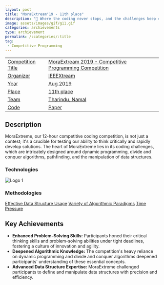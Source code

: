 ```yaml
---
layout: post
title: "MoraExtream'19 - 11th place"
description: "🚀 Where the coding never stops, and the challenges keep coming! 🚀"
image: assets/images/gif/g11.gif
categories: archievements
type: archievement
permalink: /:categories/:title
tag:
 - Competitive Programming
---
```


<div id="main">
	<section id="one">
        <div class="inner no-padding" >
            <div class="table-container">
            <table>
                <tr>
                    <td class="first-column"><a href="#" class="special small disable">Competition Title</a></td>
                    <td class="second-column"><a href="#" class="small disable">MoraExtream 2019 - Competitive Programming Competition</a></td>
                </tr>
                <tr>
                    <td class="first-column"><a href="#" class="special small disable">Organizer</a></td>
                    <td class="second-column"><a href="#" class="small disable">IEEEXtream</a></td>
                </tr>
                <tr>
                    <td class="first-column"><a href="#" class="special small disable">Year</a></td>
                    <td class="second-column"><a href="#" class="small disable">Aug 2019</a></td>
                </tr>
                <tr>
                    <td class="first-column"><a href="#" class="special small disable">Place</a></td>
                    <td class="second-column"><a href="#" class="small disable">11th place</a></td>
                </tr>
                <tr>
                    <td class="first-column"><a href="#" class="special small disable">Team</a></td>
                    <td class="second-column"><a href="#" class="small disable">Tharindu, Namal</a></td>
                </tr>
                <tr>
                    <td class="first-column"><a href="#" class="special small disable"><i class="fab fa-github"></i> Code</a></td>
                    <td class="second-column"><a href="#" class="special small disable"><i class="fa fa-file-pdf-o"></i> Paper</a></td>
                </tr>
            </table>
            </div>
        </div>
    </section>
	<section id='second'>
		<div class="inner no-padding">
			<div>
				<h2>Description</h2>
				<p> MoraExtreme, our 12-hour competitive coding competition, is not just a contest; it's a crucible for testing our ability to think critically and rapidly develop solutions. The heart of MoraExtreme lies in its coding challenges, which are intricately designed around dynamic programming, divide and conquer algorithms, pathfinding, and the manipulation of data structures.</p>
			</div>
			<div class="row">
				<div class="6u 12u$(small)">
					<h3>Technologies</h3>
					<div class='logos-container'>
						<img src="{{site.baseurl}}/assets/images/logos/python.png" alt="Logo 1" class="logos">
					</div>
				</div>
				<div class="6u$ 12u$(small) ">
					<h3>Methodologies</h3>
					<p>
                        <a href="#" class="button small disable">Effective Data Structure Usage</a>
                        <a href="#" class="button small disable">Variety of Algorithmic Paradigms</a>
                        <a href="#" class="button small disable">Time Pressure</a>
                    </p>
				</div>
			</div>
		</div>
	</section>
	<section id='third'>
		<div class="inner no-padding">
			<div>
				<h2>Key Achievements</h2>
                <ul class='fa-ul'>
                    <li><i class="fa-li fa fa-check-square"></i><b>Enhanced Problem-Solving Skills:</b> Participants honed their critical thinking skills and problem-solving abilities under tight deadlines, fostering a culture of innovation and agility.</li>
                    <li><i class="fa-li fa fa-check-square"></i><b>Deepened Algorithmic Knowledge:</b> The competition's heavy reliance on dynamic programming and divide and conquer algorithms deepened participants' understanding of these essential concepts.</li>
                    <li><i class="fa-li fa fa-check-square"></i><b>Advanced Data Structure Expertise:</b> MoraExtreme challenged participants to define and manipulate data structures with precision and efficiency.</li>
                </ul>
			</div>
		</div>
	</section>
</div>
